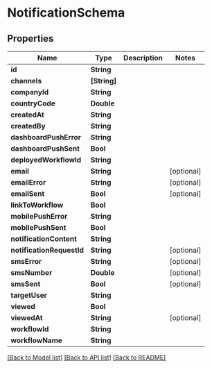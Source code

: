 # NotificationSchema

## Properties
Name | Type | Description | Notes
------------ | ------------- | ------------- | -------------
**id** | **String** |  | 
**channels** | **[String]** |  | 
**companyId** | **String** |  | 
**countryCode** | **Double** |  | 
**createdAt** | **String** |  | 
**createdBy** | **String** |  | 
**dashboardPushError** | **String** |  | 
**dashboardPushSent** | **Bool** |  | 
**deployedWorkflowId** | **String** |  | 
**email** | **String** |  | [optional] 
**emailError** | **String** |  | [optional] 
**emailSent** | **Bool** |  | [optional] 
**linkToWorkflow** | **Bool** |  | 
**mobilePushError** | **String** |  | 
**mobilePushSent** | **Bool** |  | 
**notificationContent** | **String** |  | 
**notificationRequestId** | **String** |  | [optional] 
**smsError** | **String** |  | [optional] 
**smsNumber** | **Double** |  | [optional] 
**smsSent** | **Bool** |  | [optional] 
**targetUser** | **String** |  | 
**viewed** | **Bool** |  | 
**viewedAt** | **String** |  | [optional] 
**workflowId** | **String** |  | 
**workflowName** | **String** |  | 

[[Back to Model list]](../README.md#documentation-for-models) [[Back to API list]](../README.md#documentation-for-api-endpoints) [[Back to README]](../README.md)


